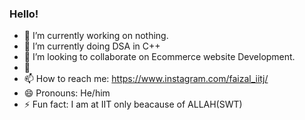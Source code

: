 ### Hello!
- 🔭 I’m currently working on nothing.
- 🌱 I’m currently doing DSA in C++
- 👯 I’m looking to collaborate on Ecommerce website Development.
- 🤔 
- 📫 How to reach me: https://www.instagram.com/faizal_iitj/
- 😄 Pronouns: He/him
- ⚡ Fun fact: I am at IIT only beacause of ALLAH(SWT)

<!--
**Asadalk/Asadalk** is a ✨ _special_ ✨ repository because its `README.md` (this file) appears on your GitHub profile.

Here are some ideas to get you started:

- 💬 Ask me about my studies or Cricket

-->
